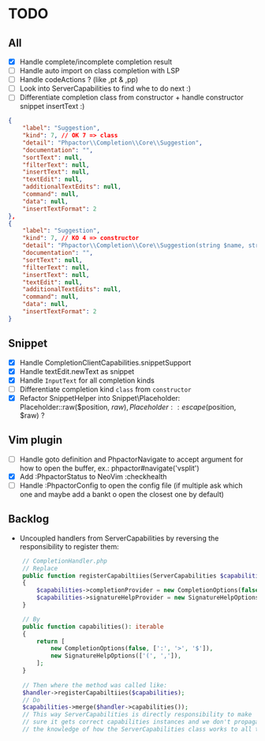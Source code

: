 # TODO

## All

* [X] Handle complete/incomplete completion result
* [ ] Handle auto import on class completion with LSP
* [ ] Handle codeActions ? (like ,pt & ,pp)
* [ ] Look into ServerCapabilities to find whe to do next :)
* [ ] Differentiate completion class from constructor + handle constructor snippet insertText :)
```json
{
    "label": "Suggestion",
    "kind": 7, // OK 7 => class
    "detail": "Phpactor\\Completion\\Core\\Suggestion",
    "documentation": "",
    "sortText": null,
    "filterText": null,
    "insertText": null,
    "textEdit": null,
    "additionalTextEdits": null,
    "command": null,
    "data": null,
    "insertTextFormat": 2
},
{
    "label": "Suggestion",
    "kind": 7, // KO 4 => constructor
    "detail": "Phpactor\\Completion\\Core\\Suggestion(string $name, string $type = NULL, string $shortDescription = NULL, string $classImport = NULL, string $label = NULL, string $documentation = NULL, Range $range = NULL),",
    "documentation": "",
    "sortText": null,
    "filterText": null,
    "insertText": null,
    "textEdit": null,
    "additionalTextEdits": null,
    "command": null,
    "data": null,
    "insertTextFormat": 2
}
```

## Snippet

* [X] Handle CompletionClientCapabilities.snippetSupport
* [X] Handle textEdit.newText as snippet
* [X] Handle `InputText` for all completion kinds
* [ ] Differentiate completion kind `class` from `constructor`
* [X] Refactor SnippetHelper into Snippet\Placeholder: Placeholder::raw($position, $raw), Placeholder::escape($position, $raw) ?

## Vim plugin

* [ ] Handle goto definition and PhpactorNavigate to accept argument for how to open the buffer, ex.: phpactor#navigate('vsplit')
* [X] Add :PhpactorStatus to NeoVim :checkhealth
* [ ] Handle :PhpactorConfig to open the config file (if multiple ask which one and maybe add a bankt o open the closest one by default)

## Backlog

* Uncoupled handlers from ServerCapabilities by reversing the responsibility to register them:
```php
    // CompletionHandler.php
    // Replace
    public function registerCapabiltiies(ServerCapabilities $capabilities): void
    {
        $capabilities->completionProvider = new CompletionOptions(false, [':', '>', '$']);
        $capabilities->signatureHelpProvider = new SignatureHelpOptions(['(', ',']);
    }

    // By
    public function capabilities(): iterable
    {
        return [
            new CompletionOptions(false, [':', '>', '$']),
            new SignatureHelpOptions(['(', ',']),
        ];
    }
    
    // Then where the method was called like:
    $handler->registerCapabiltiies($capabilities);
    // Do
    $capabilities->merge($handler->capabilities());
    // This way ServerCapabilities is directly responsibility to make
    // sure it gets correct capabilities instances and we don't propagate
    // the knowledge of how the ServerCapabilities class works to all the handlers !
```

